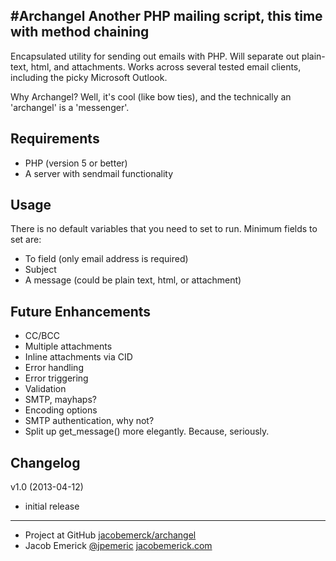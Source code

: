 #Archangel
Another PHP mailing script, this time with method chaining
----------------------------------------------------------
Encapsulated utility for sending out emails with PHP. Will separate out plain-text, html, and attachments. Works across several tested email clients, including the picky Microsoft Outlook.

Why Archangel? Well, it's cool (like bow ties), and the technically an 'archangel' is a 'messenger'.


Requirements
------------------
- PHP (version 5 or better)
- A server with sendmail functionality


Usage
------------------
There is no default variables that you need to set to run.
Minimum fields to set are:
 - To field (only email address is required)
 - Subject
 - A message (could be plain text, html, or attachment)


Future Enhancements
------------------
 - CC/BCC
 - Multiple attachments
 - Inline attachments via CID
 - Error handling
 - Error triggering
 - Validation
 - SMTP, mayhaps?
 - Encoding options
 - SMTP authentication, why not?
 - Split up get_message() more elegantly. Because, seriously.


Changelog
------------------
v1.0 (2013-04-12)
 - initial release


------------------
 - Project at GitHub [jacobemerck/archangel](https://github.com/jacobemerick/archangel)
 - Jacob Emerick [@jpemeric](http://twitter.com/jpemeric) [jacobemerick.com](http://home.jacobemerick.com/)